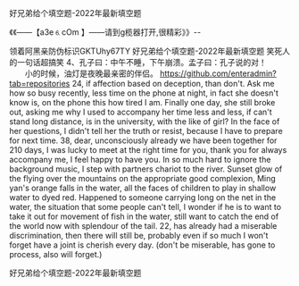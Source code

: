 好兄弟给个填空题-2022年最新填空题

《《――【a3e⒍cOm 】――请到g榄器打开,很精彩》》--

领着阿黑亲防伪标识GKTUhy67TY
好兄弟给个填空题-2022年最新填空题	笑死人的一句话超搞笑	4、孔子曰：中午不睡，下午崩溃。孟子曰：孔子说的对！
　　小的时候，油灯是夜晚最亲密的伴侣。
https://github.com/enteradmin?tab=repositories
24, if affection based on deception, than don't.
Ask me how so busy recently, less time on the phone at night, in fact she doesn't know is, on the phone this how tired I am.
Finally one day, she still broke out, asking me why I used to accompany her time less and less, if can't stand long distance, is in the university, with the like of girl?
In the face of her questions, I didn't tell her the truth or resist, because I have to prepare for next time.
38, dear, unconsciously already we have been together for 210 days, I was lucky to meet at the right time for you, thank you for always accompany me, I feel happy to have you.
In so much hard to ignore the background music, I step with partners chariot to the river.
Sunset glow of the flying over the mountains on the appropriate good complexion, Ming yan's orange falls in the water, all the faces of children to play in shallow water to dyed red.
Happened to someone carrying long on the net in the water, the situation that some people can't tell, I wonder if he is to want to take it out for movement of fish in the water, still want to catch the end of the world now with splendour of the tail.
22, has already had a miserable discrimination, then there will still be, probably even if so much I won't forget have a joint is cherish every day.
(don't be miserable, has gone to process, also will forget.)




好兄弟给个填空题-2022年最新填空题
